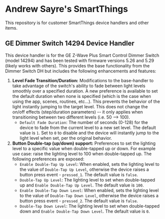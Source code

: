 # Andrew Sayre's SmartThings
This repository is for customer SmartThings device handlers and other items.

## GE Dimmer Switch 14294 Device Handler
This device handler is for the GE Z-Wave Plus Smart Control Dimmer Switch (model 14294) and has been tested with firmware versions 5.26 and 5.29 (likely works with others).  This provides the base functionality from the Dimmer Switch DH but includes the following enhancements and features:
1. **Level Fade Transition/Duration:** Modifications to the base-handler to take advantage of the switch's ability to fade between light levels smoothly over a specified duration.  A new preference is available to set the default duration when none is specified (which is the case when using the app, scenes, routines, etc...).  This prevents the behavior of the light instantly jumping to the target level.  This does not change the on/off effects (step/duration parameters) -- it only applies when transitioning between two different levels (i.e. 50 --> 100).
   * `Default Fade Duration`: The number of seconds (0-128) for the device to fade from the current level to a new set level.  The default value is `1`.  Set to `0` to disable and the device will instantly jump to the light level when set, per the original behavior.
1. **Button Double-tap (up/down) support:**  Preferences to set the lighting  level to a specific value when double-tapped up or down.  For example use case: raise the lighting level to 100 when double-tapped up.  The following preferences are exposed:
   * `Enable Double-Tap Up Level`: When enabled, sets the lighting level to the value of `Double-Tap Up Level`, otherwise the device raises a button press event - `pressed_1`.  The default value is `false`.
   * `Double-Tap Up Level`: The lighting level to set when double-tapped up and `Enable Double-Tap Up Level`.  The default value is `100`.
   * `Enable Double-Tap Down Level`: When enabled, sets the lighting level to the value of `Double-Tap Down Level`, otherwise the device raises a button press event - `pressed_2`. The default value is `false`.
   * `Double-Tap Down Level`: The lighting level to set when double-tapped down and `Enable Double-Tap Down Level`.  The default value is `0`.
